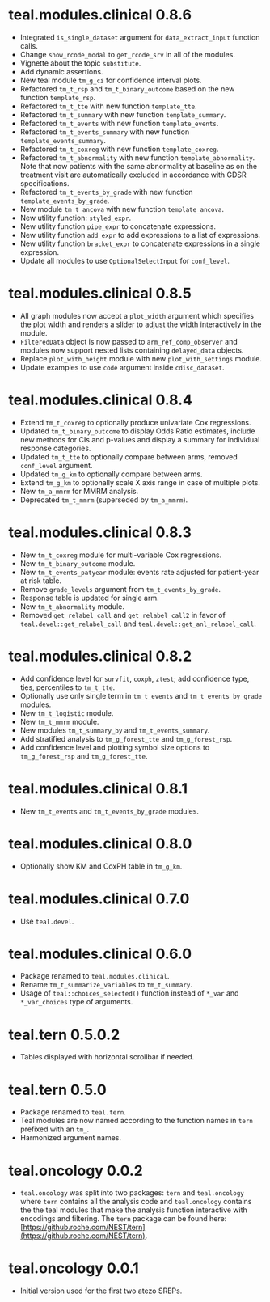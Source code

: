 # teal.modules.clinical 0.8.6

* Integrated `is_single_dataset` argument for `data_extract_input` function calls.
* Change `show_rcode_modal` to `get_rcode_srv` in all of the modules.
* Vignette about the topic `substitute`.
* Add dynamic assertions.
* New teal module `tm_g_ci` for confidence interval plots.
* Refactored `tm_t_rsp` and `tm_t_binary_outcome` based on the new function `template_rsp`.
* Refactored `tm_t_tte` with new function `template_tte`.
* Refactored `tm_t_summary` with new function `template_summary`.
* Refactored `tm_t_events` with new function `template_events`.
* Refactored `tm_t_events_summary` with new function `template_events_summary`.
* Refactored `tm_t_coxreg` with new function `template_coxreg`.
* Refactored `tm_t_abnormality` with new function `template_abnormality`. Note that now patients with the same abnormality at baseline as on the treatment visit are automatically excluded in accordance with GDSR specifications.
* Refactored `tm_t_events_by_grade` with new function `template_events_by_grade`.
* New module `tm_t_ancova` with new function `template_ancova`.
* New utility function: `styled_expr`.
* New utility function `pipe_expr` to concatenate expressions.
* New utility function `add_expr` to add expressions to a list of expressions.
* New utility function `bracket_expr` to concatenate expressions in a single expression.
* Update all modules to use `OptionalSelectInput` for `conf_level`.

# teal.modules.clinical 0.8.5

* All graph modules now accept a `plot_width` argument which specifies the plot width and renders a slider to adjust the width interactively in the module.
* `FilteredData` object is now passed to `arm_ref_comp_observer` and modules now support nested lists containing `delayed_data` objects.
* Replace `plot_with_height` module with new `plot_with_settings` module.
* Update examples to use `code` argument inside `cdisc_dataset`.

# teal.modules.clinical 0.8.4

* Extend `tm_t_coxreg` to optionally produce univariate Cox regressions.
* Updated `tm_t_binary_outcome` to display Odds Ratio estimates, include new methods for CIs and p-values and 
display a summary for individual response categories.
* Updated `tm_t_tte` to optionally compare between arms, removed `conf_level` argument.
* Updated `tm_g_km` to optionally compare between arms.
* Extend `tm_g_km` to optionally scale X axis range in case of multiple plots.
* New `tm_a_mmrm` for MMRM analysis.
* Deprecated `tm_t_mmrm` (superseded by `tm_a_mmrm`).

# teal.modules.clinical 0.8.3

* New `tm_t_coxreg` module for multi-variable Cox regressions.
* New `tm_t_binary_outcome` module.
* New `tm_t_events_patyear` module: events rate adjusted for patient-year at risk table.
* Remove `grade_levels` argument from `tm_t_events_by_grade`.
* Response table is updated for single arm.
* New `tm_t_abnormality` module.
* Removed `get_relabel_call` and `get_relabel_call2` in favor of `teal.devel::get_relabel_call` and `teal.devel::get_anl_relabel_call`.

# teal.modules.clinical 0.8.2

* Add confidence level for `survfit`, `coxph`, `ztest`; add confidence type, ties, percentiles to `tm_t_tte`.
* Optionally use only single term in `tm_t_events` and `tm_t_events_by_grade` modules.
* New `tm_t_logistic` module.
* New `tm_t_mmrm` module.
* New modules `tm_t_summary_by` and `tm_t_events_summary`.
* Add stratified analysis to `tm_g_forest_tte` and `tm_g_forest_rsp`.
* Add confidence level and plotting symbol size options to `tm_g_forest_rsp` and `tm_g_forest_tte`.

# teal.modules.clinical 0.8.1

* New `tm_t_events` and `tm_t_events_by_grade` modules.

# teal.modules.clinical 0.8.0

* Optionally show KM and CoxPH table in `tm_g_km`.

# teal.modules.clinical 0.7.0

* Use `teal.devel`.

# teal.modules.clinical 0.6.0

* Package renamed to `teal.modules.clinical`.
* Rename `tm_t_summarize_variables` to `tm_t_summary`.
* Usage of `teal::choices_selected()` function instead of `*_var` and `*_var_choices` type of arguments.

# teal.tern 0.5.0.2

* Tables displayed with horizontal scrollbar if needed.

# teal.tern 0.5.0

* Package renamed to `teal.tern`.
* Teal modules are now named according to the function names in `tern` prefixed with an `tm_`.
* Harmonized argument names.

# teal.oncology 0.0.2

* `teal.oncology` was split into two packages: `tern` and `teal.oncology` where `tern` contains all the analysis code and `teal.oncology` contains the the teal modules that make the analysis function interactive with encodings and filtering. The `tern` package can be found here: [https://github.roche.com/NEST/tern](https://github.roche.com/NEST/tern).

# teal.oncology 0.0.1

* Initial version used for the first two atezo SREPs.
